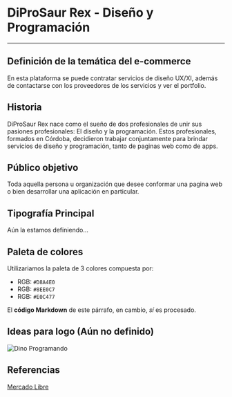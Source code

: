 # DiProSaur Rex - Diseño y Programación
---
## Definición de la temática del e-commerce
En esta plataforma se puede contratar servicios de diseño UX/XI, además de contactarse con los proveedores de los servicios y ver el portfolio.

## Historia
DiProSaur Rex nace como el sueño de dos profesionales de unir sus pasiones profesionales: El diseño y la programación.
Estos profesionales, formados en Córdoba, decidieron trabajar conjuntamente para brindar servicios de diseño y programación, tanto de paginas web como de apps.

## Público objetivo 
Toda aquella persona u organización que desee conformar una pagina web o bien desarrollar una aplicación en particular.

## Tipografía Principal
Aún la estamos definiendo...

## Paleta de colores
Utilizariamos la paleta de 3 colores compuesta por:
- RGB: `#D8A4E0`
- RGB: `#8EE0C7`
- RGB: `#E0C477`

<p>

El **código Markdown** de este párrafo, en cambio, _sí_ es procesado.

</p>

## Ideas para logo (Aún no definido)
![Dino Programando](https://previews.123rf.com/images/dogbone66/dogbone661312/dogbone66131200022/24465354-juguete-del-dinosaurio-en-un-ordenador-port%C3%A1til.jpg "Dino programando")

## Referencias
[MercadoLibre]:https://mercadolibre.com.ar
[Mercado Libre][MercadoLibre]

